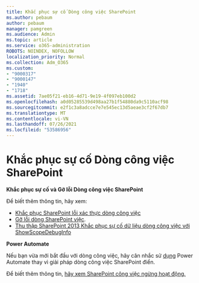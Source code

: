 ```yaml
---
title: Khắc phục sự cố Dòng công việc SharePoint
ms.author: pebaum
author: pebaum
manager: pamgreen
ms.audience: Admin
ms.topic: article
ms.service: o365-administration
ROBOTS: NOINDEX, NOFOLLOW
localization_priority: Normal
ms.collection: Adm_O365
ms.custom:
- "9000317"
- "9000147"
- "1940"
- "1718"
ms.assetid: 7ae05f21-eb16-4d71-9e19-4f097eb100d2
ms.openlocfilehash: a0d05285539d498aa27b1f54880da9c5110acf98
ms.sourcegitcommit: e2f1c3a8adcce7e7e545ec13d5aeae3cf2f67db7
ms.translationtype: MT
ms.contentlocale: vi-VN
ms.lasthandoff: 07/26/2021
ms.locfileid: "53586956"
---
```

# <a name="troubleshoot-workflows-in-sharepoint"></a>Khắc phục sự cố Dòng công việc SharePoint

**Khắc phục sự cố và Gỡ lỗi Dòng công việc SharePoint**

Để biết thêm thông tin, hãy xem:

- [Khắc phục SharePoint lỗi xác thực dòng công việc](/sharepoint/dev/general-development/troubleshooting-sharepoint-server-workflow-validation-errors-in-visio)
- [Gỡ lỗi dòng SharePoint việc](/sharepoint/dev/general-development/debugging-sharepoint-server-workflows).
- [Thu thập SharePoint 2013 Khắc phục sự cố dữ liệu dòng công việc với ShowScopeDebugInfo](/sharepoint/troubleshoot/workflows/gather-workflow-data)

**Power Automate**

Nếu bạn vừa mới bắt đầu với dòng công việc, hãy cân nhắc sử [dụng](/power-automate/modern-approvals) Power Automate thay vì giải pháp dòng công việc SharePoint điển.

Để biết thêm thông tin, [hãy xem SharePoint công việc ngừng hoạt động.](/alchemyinsights/sharepoint-workflows-retiring)
